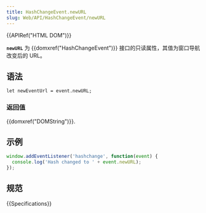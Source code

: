 ```yaml
---
title: HashChangeEvent.newURL
slug: Web/API/HashChangeEvent/newURL
---
```

{{APIRef("HTML DOM")}}

**`newURL`** 为 {{domxref("HashChangeEvent")}} 接口的只读属性，其值为窗口导航改变后的 URL。

## 语法

```plain
let newEventUrl = event.newURL;
```

### 返回值

{{domxref("DOMString")}}.

## 示例

```js
window.addEventListener('hashchange', function(event) {
  console.log('Hash changed to ' + event.newURL);
});
```

## 规范

{{Specifications}}
